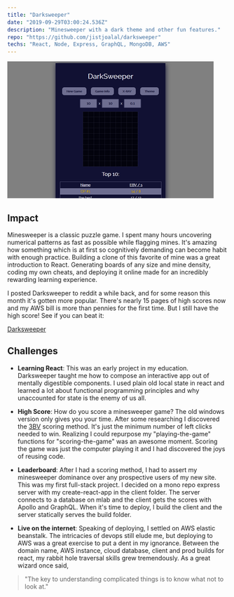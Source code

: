 ```yaml
---
title: "Darksweeper"
date: "2019-09-29T03:00:24.536Z"
description: "Minesweeper with a dark theme and other fun features."
repo: "https://github.com/jistjoalal/darksweeper"
techs: "React, Node, Express, GraphQL, MongoDB, AWS"
---
```


[![darksweeper](./darksweeper.png)](https://darksweeper.com)

## Impact

Minesweeper is a classic puzzle game. I spent many hours uncovering numerical patterns as fast as possible while flagging mines. It's amazing how something which is at first so cognitively demanding can become habit with enough practice. Building a clone of this favorite of mine was a great introduction to React. Generating boards of any size and mine density, coding my own cheats, and deploying it online made for an incredibly rewarding learning experience.

I posted Darksweeper to reddit a while back, and for some reason this month it's gotten more popular. There's nearly 15 pages of high scores now and my AWS bill is more than pennies for the first time. But I still have the high score! See if you can beat it:

[Darksweeper](https://darksweeper.com/)

## Challenges

- **Learning React**: This was an early project in my education. Darksweeper taught me how to compose an interactive app out of mentally digestible components. I used plain old local state in react and learned a lot about functional programming principles and why unaccounted for state is the enemy of us all.

- **High Score**: How do you score a minesweeper game? The old windows version only gives you your time. After some researching I discovered the [3BV](http://www.minesweeper.info/wiki/3BV) scoring method. It's just the minimum number of left clicks needed to win. Realizing I could repurpose my "playing-the-game" functions for "scoring-the-game" was an awesome moment. Scoring the game was just the computer playing it and I had discovered the joys of reusing code.

- **Leaderboard**: After I had a scoring method, I had to assert my minesweeper dominance over any prospective users of my new site. This was my first full-stack project. I decided on a mono repo express server with my create-react-app in the client folder. The server connects to a database on mlab and the client gets the scores with Apollo and GraphQL. When it's time to deploy, I build the client and the server statically serves the build folder.

- **Live on the internet**: Speaking of deploying, I settled on AWS elastic beanstalk. The intricacies of devops still elude me, but deploying to AWS was a great exercise to put a dent in my ignorance. Between the domain name, AWS instance, cloud database, client and prod builds for react, my rabbit hole traversal skills grew tremendously. As a great wizard once said,

> "The key to understanding complicated things is to know what not to look at."
